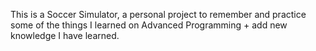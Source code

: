 This is a Soccer Simulator, a personal project to remember and practice some of the things I learned on Advanced Programming + add new knowledge I have learned.